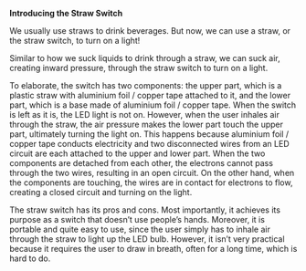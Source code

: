 **Introducing the Straw Switch**


We usually use straws to drink beverages. But now, we can use a straw, or the straw switch, to turn on a light!

Similar to how we suck liquids to drink through a straw, we can suck air, creating inward pressure, through the straw switch to turn on a light.

To elaborate, the switch has two components: the upper part, which is a plastic straw with aluminium foil / copper tape attached to it, and the lower part, which is a base made of aluminium foil / copper tape. When the switch is left as it is, the LED light is not on. However, when the user inhales air through the straw, the air pressure makes the lower part touch the upper part, ultimately turning the light on. This happens because aluminium foil / copper tape conducts electricity and two disconnected wires from an LED circuit are each attached to the upper and lower part. When the two components are detached from each other, the electrons cannot pass through the two wires, resulting in an open circuit. On the other hand, when the components are touching, the wires are in contact for electrons to flow, creating a closed circuit and turning on the light. 

The straw switch has its pros and cons. Most importantly, it achieves its purpose as a switch that doesn’t use people’s hands. Moreover, it is portable and quite easy to use, since the user simply has to inhale air through the straw to light up the LED bulb. However, it isn’t very practical because it requires the user to draw in breath, often for a long time, which is hard to do.  
